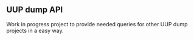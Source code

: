UUP dump API
------------

Work in progress project to provide needed queries for other UUP dump projects in a easy way.
